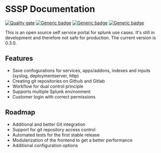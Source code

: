 # SSSP Documentation

[![Quality gate](https://sonarcloud.io/api/project_badges/quality_gate?project=rafiwicht_sssp)](https://sonarcloud.io/dashboard?id=rafiwicht_sssp)
[![Generic badge](https://img.shields.io/badge/status-alpha-red.svg)](https://github.com/rafiwicht/sssp/)
[![Generic badge](https://img.shields.io/badge/documentation-yes-green.svg)](https://rafiwicht.github.io/sssp/)
[![Generic badge](https://img.shields.io/badge/maintened-yes-green.svg)](https://github.com/rafiwicht/)

This is an open source self service portal for splunk use cases. It's still in development and therefore not safe for production. The current version is 0.3.0.

## Features

- Save confogurations for services, apps/addons, indexes and inputs (syslog, deploymentserver, http)
- Creating git repositories on Github and Gitlab
- Workflow for dual control principle
- Supports multiple Splunk environment
- Customer login with correct permissions

## Roadmap

- Additional and better Git integration
- Support for git repository access control
- Automated tests for the first stable release
- Modularization of the frontend to get a better performance
- Additional configuration options
